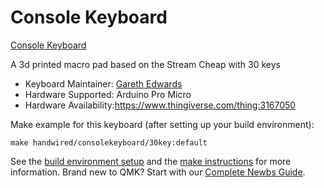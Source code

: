 # Console Keyboard

[Console Keyboard](https://i.imgur.com/5aLT7CLl.jpeg)

A 3d printed macro pad based on the Stream Cheap with  30 keys

* Keyboard Maintainer: [Gareth Edwards](https://github.com/gazeddy)
* Hardware Supported: Arduino Pro Micro
* Hardware Availability:https://www.thingiverse.com/thing:3167050

Make example for this keyboard (after setting up your build environment):

    make handwired/consolekeyboard/30key:default
    

See the [build environment setup](https://docs.qmk.fm/#/getting_started_build_tools) and the [make instructions](https://docs.qmk.fm/#/getting_started_make_guide) for more information. Brand new to QMK? Start with our [Complete Newbs Guide](https://docs.qmk.fm/#/newbs).
